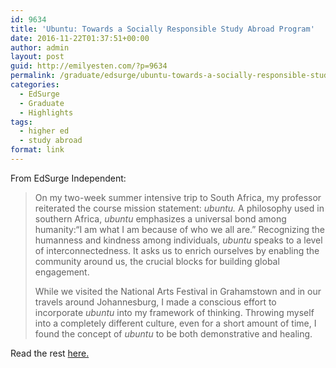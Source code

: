 ```yaml
---
id: 9634
title: 'Ubuntu: Towards a Socially Responsible Study Abroad Program'
date: 2016-11-22T01:37:51+00:00
author: admin
layout: post
guid: http://emilyesten.com/?p=9634
permalink: /graduate/edsurge/ubuntu-towards-a-socially-responsible-study-abroad-program/
categories:
  - EdSurge
  - Graduate
  - Highlights
tags:
  - higher ed
  - study abroad
format: link
---
```

From EdSurge Independent:

> <p id="11fb" class="graf graf--p graf-after--h3">
>   On my two-week summer intensive trip to South Africa, my professor reiterated the course mission statement: <em class="markup--em markup--p-em">ubuntu. </em>A philosophy used in southern Africa, <em class="markup--em markup--p-em">ubuntu</em> emphasizes a universal bond among humanity:“I am what I am because of who we all are.” Recognizing the humanness and kindness among individuals, <em class="markup--em markup--p-em">ubuntu </em>speaks to a level of interconnectedness. It asks us to enrich ourselves by enabling the community around us, the crucial blocks for building global engagement.
> </p>
> 
> <p id="84fe" class="graf graf--p graf-after--p">
>   While we visited the National Arts Festival in Grahamstown and in our travels around Johannesburg, I made a conscious effort to incorporate <em class="markup--em markup--p-em">ubuntu </em>into my framework of thinking. Throwing myself into a completely different culture, even for a short amount of time, I found the concept of <em class="markup--em markup--p-em">ubuntu </em>to be both demonstrative and healing.
> </p>

Read the rest <a href="https://medium.com/edsurge-independent/ubuntu-towards-a-socially-responsible-study-abroad-program-8c277c1ff515#.w8mlpq6sp" target="_blank">here.</a>